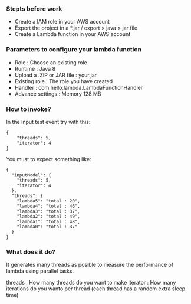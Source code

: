 ### Stepts before work

* Create a IAM role in your AWS account
* Export the project in a *.jar / export > java > jar file
* Create a Lambda function in your AWS account

### Parameters to configure your lambda function

* Role : Choose an existing role
* Runtime : Java 8
* Upload a .ZIP or JAR file : your.jar
* Existing role : The role you have created
* Handler : com.hello.lambda.LambdaFunctionHandler
* Advance settings : Memory 128 MB

### How to invoke?

In the Input test event try with this:

```
{
    "threads": 5,
    "iterator": 4
}
```

You must to expect something like:

```
{
  "inputModel": {
    "threads": 5,
    "iterator": 4
  },
  "threads": {
    "lambda5": "total : 20",
    "lambda4": "total : 46",
    "lambda3": "total : 37",
    "lambda2": "total : 49",
    "lambda1": "total : 48",
    "lambda0": "total : 37"
  }
}
```

### What does it do?

It generates many threads as posible to measure the performance of lambda using parallel tasks.

threads : How many threads do you want to make
iterator : How many iterations do you wanto per thread (each thread has a random extra sleep time)